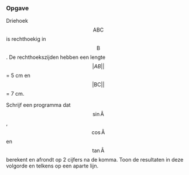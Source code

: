 ### Opgave

Driehoek $$\mathsf{ABC}$$ is rechthoekig in $$\mathsf{B}$$. De rechthoekszijden hebben een lengte $$\lvert AB \rvert|$$ = 5 cm en $$\mathsf{\lvert BC \rvert|}$$ = 7 cm.

Schrijf een programma dat $$\mathsf{\sin \hat A}$$, $$\mathsf{\cos \hat A}$$ en $$\mathsf{\tan \hat A}$$ berekent en afrondt op 2 cijfers na de komma. Toon de resultaten in deze volgorde en telkens op een aparte lijn.
